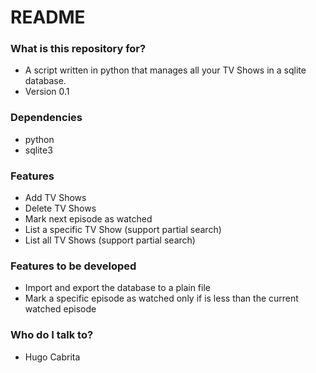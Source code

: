 # README #

### What is this repository for? ###

* A script written in python that manages all your TV Shows in a sqlite database.
* Version 0.1

### Dependencies ###

* python
* sqlite3

### Features ###

* Add TV Shows
* Delete TV Shows
* Mark next episode as watched
* List a specific TV Show (support partial search)
* List all TV Shows (support partial search)

### Features to be developed ###

* Import and export the database to a plain file
* Mark a specific episode as watched only if is less than the current watched episode

### Who do I talk to? ###

* Hugo Cabrita